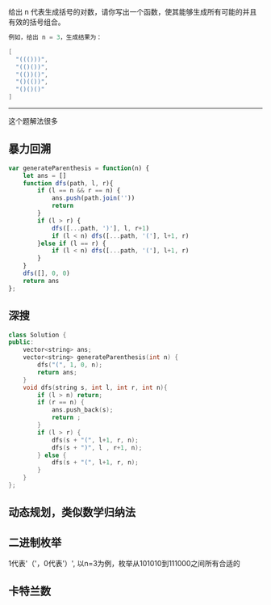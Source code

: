 给出 n 代表生成括号的对数，请你写出一个函数，使其能够生成所有可能的并且有效的括号组合。

```cpp
例如，给出 n = 3，生成结果为：

[
  "((()))",
  "(()())",
  "(())()",
  "()(())",
  "()()()"
]
```

---

这个题解法很多

## 暴力回溯

```javascript
var generateParenthesis = function(n) {
    let ans = []
    function dfs(path, l, r){
        if (l == n && r == n) {
            ans.push(path.join(''))
            return
        }
        if (l > r) {
            dfs([...path, ')'], l, r+1)
            if (l < n) dfs([...path, '('], l+1, r)
        }else if (l == r) {
            if (l < n) dfs([...path, '('], l+1, r)
        }
    }
    dfs([], 0, 0)
    return ans
};
```

## 深搜

```cpp
class Solution {
public:
    vector<string> ans;
    vector<string> generateParenthesis(int n) {
        dfs("(", 1, 0, n);
        return ans;
    }
    void dfs(string s, int l, int r, int n){
        if (l > n) return;
        if (r == n) {
            ans.push_back(s);
            return ;
        }
        if (l > r) {
            dfs(s + "(", l+1, r, n);
            dfs(s + ")", l , r+1, n);
        } else {
            dfs(s + "(", l+1, r, n);
        }
    }
};
```

## 动态规划，类似数学归纳法

## 二进制枚举

1代表'（'，0代表'）', 以n=3为例，枚举从101010到111000之间所有合适的

## 卡特兰数
